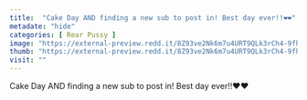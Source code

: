 ```yaml
---
title:  "Cake Day AND finding a new sub to post in! Best day ever!!❤❤"
metadate: "hide"
categories: [ Rear Pussy ]
image: "https://external-preview.redd.it/8Z93ve2Nk6m7u4URT9QLk3rCh4-9fhFZL-L9HNjTbwg.jpg?auto=webp&s=e889adeecac9b5289a86922bb84dde3f48a27d9c"
thumb: "https://external-preview.redd.it/8Z93ve2Nk6m7u4URT9QLk3rCh4-9fhFZL-L9HNjTbwg.jpg?width=320&crop=smart&auto=webp&s=9c81574c8d2870eecaffaaa0e99488ceb285ff6a"
visit: ""
---
```

Cake Day AND finding a new sub to post in! Best day ever!!❤❤
